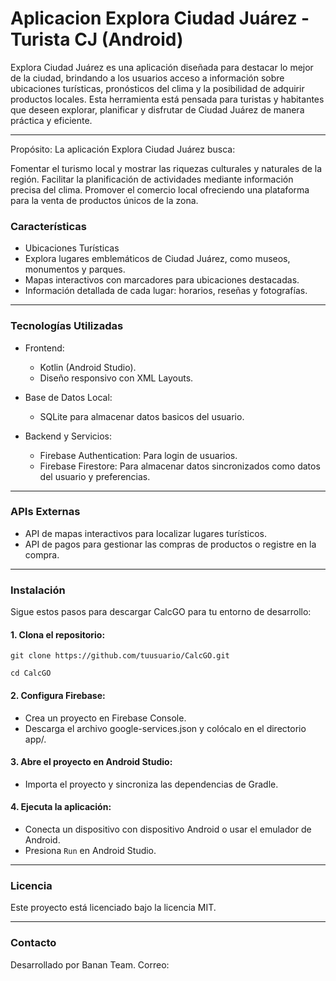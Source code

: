 # **Aplicacion Explora Ciudad Juárez - Turista CJ (Android)** #


Explora Ciudad Juárez es una aplicación diseñada para destacar lo mejor de la ciudad, brindando a los usuarios acceso 
a información sobre ubicaciones turísticas, pronósticos del clima y la posibilidad de adquirir productos locales. 
Esta herramienta está pensada para turistas y habitantes que deseen explorar, planificar y disfrutar de Ciudad Juárez de manera práctica y eficiente.

---
Propósito:
La aplicación Explora Ciudad Juárez busca:

Fomentar el turismo local y mostrar las riquezas culturales y naturales de la región.
Facilitar la planificación de actividades mediante información precisa del clima.
Promover el comercio local ofreciendo una plataforma para la venta de productos únicos de la zona.

### Características

- Ubicaciones Turísticas
- Explora lugares emblemáticos de Ciudad Juárez, como museos, monumentos y parques.
- Mapas interactivos con marcadores para ubicaciones destacadas.
- Información detallada de cada lugar: horarios, reseñas y fotografías.

---
### Tecnologías Utilizadas ###

- Frontend:
  - Kotlin (Android Studio).
  - Diseño responsivo con XML Layouts.

- Base de Datos Local:
  - SQLite para almacenar datos basicos del usuario.

- Backend y Servicios:
  - Firebase Authentication: Para login de usuarios.
  - Firebase Firestore: Para almacenar datos sincronizados como datos del usuario y preferencias.

---
### APIs Externas ###

- API de mapas interactivos para localizar lugares turísticos.
- API de pagos para gestionar las compras de productos o registre en la compra.

---
### Instalación ###
Sigue estos pasos para descargar CalcGO para tu entorno de desarrollo:

#### 1. Clona el repositorio:

```git clone https://github.com/tuusuario/CalcGO.git```

```cd CalcGO```

#### 2. Configura Firebase:

- Crea un proyecto en Firebase Console.
- Descarga el archivo google-services.json y colócalo en el directorio app/.

#### 3. Abre el proyecto en Android Studio:

- Importa el proyecto y sincroniza las dependencias de Gradle.

#### 4. Ejecuta la aplicación:

- Conecta un dispositivo con dispositivo Android o usar el emulador de Android.
- Presiona ``` Run ```  en Android Studio.

---
### Licencia ###
Este proyecto está licenciado bajo la licencia MIT.

---
### Contacto ###
Desarrollado por Banan Team.
Correo: 
